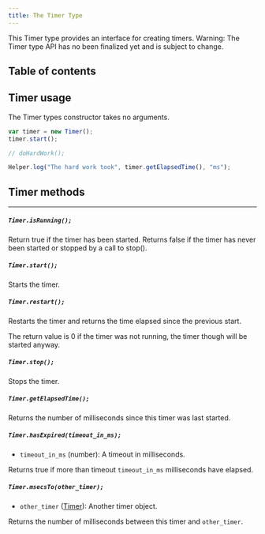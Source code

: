 ```yaml
---
title: The Timer Type
---
```


This Timer type provides an interface for creating timers. Warning: The Timer type API has no been finalized yet and is subject to change.

## Table of contents

## Timer usage

The Timer types constructor takes no arguments.

```javascript
var timer = new Timer();
timer.start();

// doHardWork();

Helper.log("The hard work took", timer.getElapsedTime(), "ms");
```

## Timer methods

---

##### `Timer.isRunning();`

Return true if the timer has been started. Returns false if the timer has never been started or stopped by a call to stop().

##### `Timer.start();`

Starts the timer.

##### `Timer.restart();`

Restarts the timer and returns the time elapsed since the previous start.

The return value is 0 if the timer was not running, the timer though will be started anyway.

##### `Timer.stop();`

Stops the timer.

##### `Timer.getElapsedTime();`

Returns the number of milliseconds since this timer was last started.

##### `Timer.hasExpired(timeout_in_ms);`

- `timeout_in_ms` (number): A timeout in milliseconds.

Returns true if more than timeout `timeout_in_ms` milliseconds have elapsed.

##### `Timer.msecsTo(other_timer);`

- `other_timer` ([Timer](../timer)): Another timer object.

Returns the number of milliseconds between this timer and `other_timer`.

